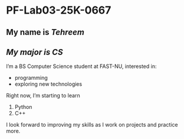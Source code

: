 # PF-Lab03-25K-0667
## **My name is _Tehreem_**
## _My major is CS_
I’m a BS Computer Science student at FAST-NU, interested in:
- programming
- exploring new technologies

Right now, I’m starting to learn
1. Python
2. C++

I look forward to improving my skills as I work on projects and practice more.
